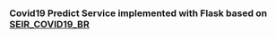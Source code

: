 ### Covid19 Predict Service implemented with Flask based on [SEIR_COVID19_BR](https://github.com/dumsantos/SEIR_COVID19_BR)
